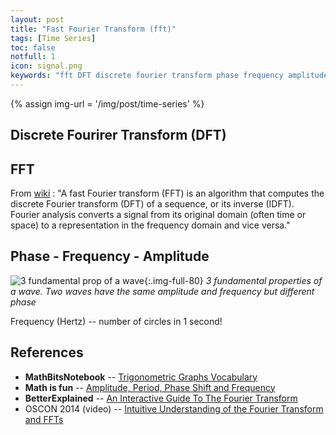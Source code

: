 ```yaml
---
layout: post
title: "Fast Fourier Transform (fft)"
tags: [Time Series]
toc: false
notfull: 1
icon: signal.png
keywords: "fft DFT discrete fourier transform phase frequency amplitude 3 properties of a wave fundamental"
---
```


{% assign img-url = '/img/post/time-series' %}

## Discrete Fourirer Transform (DFT)

## FFT

From [wiki](https://en.wikipedia.org/wiki/Fast_Fourier_transform) : "A fast Fourier transform (FFT) is an algorithm that computes the discrete Fourier transform (DFT) of a sequence, or its inverse (IDFT). Fourier analysis converts a signal from its original domain (often time or space) to a representation in the frequency domain and vice versa."

## Phase - Frequency - Amplitude

![3 fundamental prop of a wave]({{img-url}}/wave_prop.jpg){:.img-full-80}
_3 fundamental properties of a wave. Two waves have the same amplitude and frequency but different phase_

Frequency (Hertz) -- number of circles in 1 second!

## References

- **MathBitsNotebook** -- [Trigonometric Graphs Vocabulary](https://mathbitsnotebook.com/Algebra2/TrigGraphs/TGTrigVocab.html)
- **Math is fun** -- [Amplitude, Period, Phase Shift and Frequency](https://www.mathsisfun.com/algebra/amplitude-period-frequency-phase-shift.html)
- **BetterExplained** -- [An Interactive Guide To The Fourier Transform](https://betterexplained.com/articles/an-interactive-guide-to-the-fourier-transform/)
- OSCON 2014 (video) -- [Intuitive Understanding of the Fourier Transform and FFTs](https://www.youtube.com/watch?v=FjmwwDHT98c&feature=emb_title)